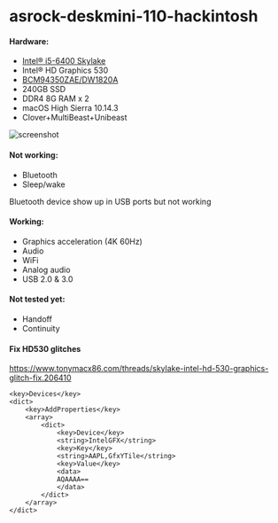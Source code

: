 # asrock-deskmini-110-hackintosh

#### Hardware:
* [Intel® i5-6400 Skylake](https://ark.intel.com/products/88185/Intel-Core-i5-6400-Processor-6M-Cache-up-to-3-30-GHz-)
* Intel® HD Graphics 530
* [BCM94350ZAE/DW1820A](https://www.tonymacx86.com/threads/bcm94350zae-dw1820a-only-802-11n-wifi-and-no-bluetooth-devices.250592/page-4)
* 240GB SSD
* DDR4 8G RAM x 2
* macOS High Sierra 10.14.3
* Clover+MultiBeast+Unibeast

![screenshot](https://raw.githubusercontent.com/suxiaogang/asrock-deskmini-110-hackintosh/master/desktop.jpg)

#### Not working:
* Bluetooth
* Sleep/wake

Bluetooth device show up in USB ports but not working

#### Working:
* Graphics acceleration (4K 60Hz)
* Audio
* WiFi
* Analog audio
* USB 2.0 & 3.0

#### Not tested yet:
* Handoff
* Continuity

#### Fix HD530 glitches
https://www.tonymacx86.com/threads/skylake-intel-hd-530-graphics-glitch-fix.206410
```
<key>Devices</key>
<dict>
    <key>AddProperties</key>
    <array>
        <dict>
            <key>Device</key>
            <string>IntelGFX</string>
            <key>Key</key>
            <string>AAPL,GfxYTile</string>
            <key>Value</key>
            <data>
            AQAAAA==
            </data>
        </dict>
    </array>
</dict>
```
